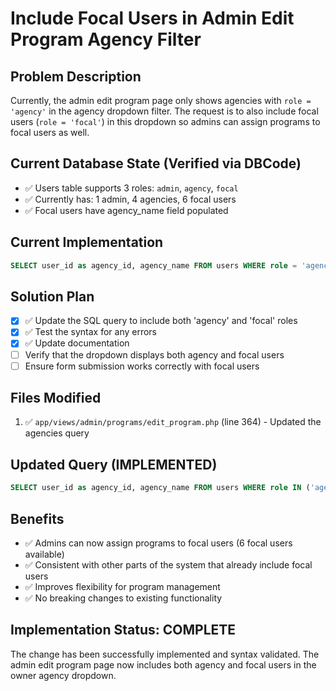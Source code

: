 # Include Focal Users in Admin Edit Program Agency Filter

## Problem Description
Currently, the admin edit program page only shows agencies with `role = 'agency'` in the agency dropdown filter. The request is to also include focal users (`role = 'focal'`) in this dropdown so admins can assign programs to focal users as well.

## Current Database State (Verified via DBCode)
- ✅ Users table supports 3 roles: `admin`, `agency`, `focal`
- ✅ Currently has: 1 admin, 4 agencies, 6 focal users
- ✅ Focal users have agency_name field populated

## Current Implementation
```sql
SELECT user_id as agency_id, agency_name FROM users WHERE role = 'agency' AND is_active = 1 ORDER BY agency_name
```

## Solution Plan
- [x] ✅ Update the SQL query to include both 'agency' and 'focal' roles
- [x] ✅ Test the syntax for any errors
- [x] ✅ Update documentation
- [ ] Verify that the dropdown displays both agency and focal users
- [ ] Ensure form submission works correctly with focal users

## Files Modified
1. ✅ `app/views/admin/programs/edit_program.php` (line 364) - Updated the agencies query

## Updated Query (IMPLEMENTED)
```sql
SELECT user_id as agency_id, agency_name FROM users WHERE role IN ('agency', 'focal') AND is_active = 1 ORDER BY agency_name
```

## Benefits
- ✅ Admins can now assign programs to focal users (6 focal users available)
- ✅ Consistent with other parts of the system that already include focal users
- ✅ Improves flexibility for program management
- ✅ No breaking changes to existing functionality

## Implementation Status: COMPLETE
The change has been successfully implemented and syntax validated. The admin edit program page now includes both agency and focal users in the owner agency dropdown.
